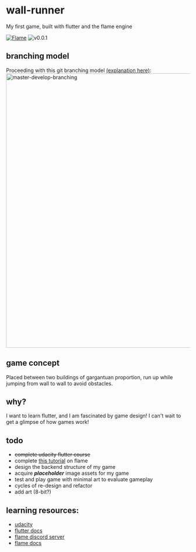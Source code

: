 # wall-runner
My first game, built with flutter and the flame engine

[![Flame](https://img.shields.io/badge/🔥flame-0.11.2-orange.svg)](https://pub.dev/packages/flame/versions/0.11.2) 
![v0.0.1](https://img.shields.io/badge/v0.0.1-development-yellow.svg) 


## branching model
Proceeding with this git branching model [(explanation here)](https://nvie.com/posts/a-successful-git-branching-model/):
<br /><img src="https://nvie.com/img/git-model@2x.png" alt="master-develop-branching" height="750"/><br />

## game concept
Placed between two buildings of gargantuan proportion, run up while jumping from wall to wall to avoid obstacles.

## why?
I want to learn flutter, and I am fascinated by game design! I can't wait to get a glimpse of how games work!

## todo
- ~~complete udacity flutter course~~
- complete [this tutorial](https://jap.alekhin.io/create-mobile-game-flutter-flame-beginner-tutorial) on flame
- design the backend structure of my game
- acquire **_placeholder_** image assets for my game
- test and play game with minimal art to evaluate gameplay
- cycles of re-design and refactor
- add art (8-bit?)

## learning resources:
- [udacity](https://www.udacity.com/course/build-native-mobile-apps-with-flutter--ud905)
- [flutter docs](https://flutter.dev/docs)
- [flame discord server](https://discordapp.com/channels/509714518008528896/549585812141113350)
- [flame docs](https://flame-engine.org/docs)

